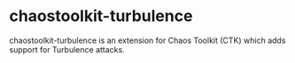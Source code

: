 # chaostoolkit-turbulence
chaostoolkit-turbulence is an extension for Chaos Toolkit (CTK) which adds support for Turbulence attacks.
